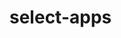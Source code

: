 # select-apps

<div data-cli-player="../casts/select-apps.cast" data-rows=30></div>
<br>

<!-- TODO write docs here --!>